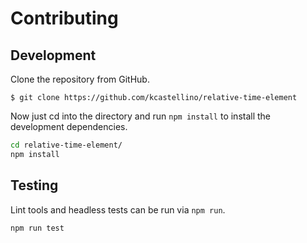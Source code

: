 # Contributing

## Development

Clone the repository from GitHub.

```
$ git clone https://github.com/kcastellino/relative-time-element
```

Now just cd into the directory and run `npm install` to install the development dependencies.

```bash
cd relative-time-element/
npm install
```

## Testing

Lint tools and headless tests can be run via `npm run`.

```bash
npm run test
```
